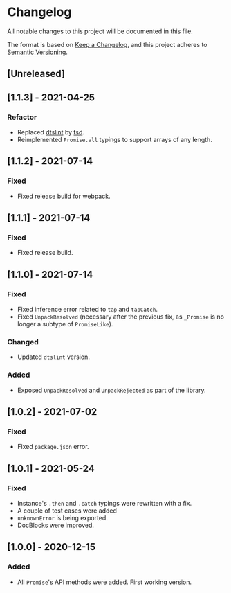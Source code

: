 # Changelog
All notable changes to this project will be documented in this file.

The format is based on [Keep a Changelog](https://keepachangelog.com/en/1.0.0/),
and this project adheres to [Semantic Versioning](https://semver.org/spec/v2.0.0.html).

## [Unreleased]

## [1.1.3] - 2021-04-25
### Refactor

- Replaced [dtslint](https://github.com/microsoft/dtslint) by [tsd](https://github.com/SamVerschueren/tsd).
- Reimplemented `Promise.all` typings to support arrays of any length.

## [1.1.2] - 2021-07-14
### Fixed

- Fixed release build for webpack.

## [1.1.1] - 2021-07-14
### Fixed

- Fixed release build.

## [1.1.0] - 2021-07-14
### Fixed

- Fixed inference error related to `tap` and `tapCatch`.
- Fixed `UnpackResolved` (necessary after the previous fix, as `_Promise` is no longer a subtype of `PromiseLike`).

### Changed

- Updated `dtslint` version.

### Added

- Exposed `UnpackResolved` and `UnpackRejected` as part of the library.

## [1.0.2] - 2021-07-02
### Fixed

- Fixed `package.json` error.

## [1.0.1] - 2021-05-24
### Fixed

- Instance's `.then` and `.catch` typings were rewritten with a fix.
- A couple of test cases were added
- `unknownError` is being exported.
- DocBlocks were improved.


## [1.0.0] - 2020-12-15
### Added

- All `Promise`'s API methods were added. First working version.

